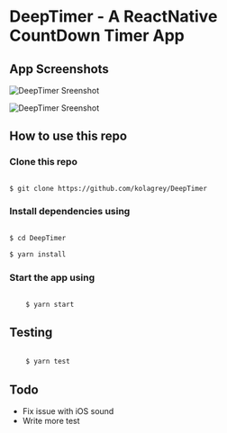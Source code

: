 # DeepTimer - A ReactNative CountDown Timer App

## App Screenshots

![DeepTimer Sreenshot](https://devpool.xyz/media/ScreenshotGroup-1.png)

![DeepTimer Sreenshot](https://devpool.xyz/media/ScreenshotGroup-2.png)

## How to use this repo

### Clone this repo
```sh

$ git clone https://github.com/kolagrey/DeepTimer

```

### Install dependencies using

```sh

$ cd DeepTimer

$ yarn install 

```

### Start the app using 

```sh
    
    $ yarn start

```


## Testing

```sh
    
    $ yarn test

```

## Todo

- Fix issue with iOS sound
- Write more test
